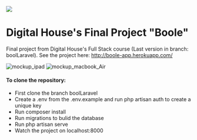 
<img src="http://revistawatt.com/wp-content/uploads/img/116/dh/logo-digitalhouse.png" />

# Digital House's Final Project "Boole"
Final project from Digital House's Full Stack course
(Last version in branch: boolLaravel).
See the project here: http://boole-app.herokuapp.com/


<img src="https://image.ibb.co/m99P76/mockup_ipad.png" alt="mockup_ipad" border="0">

<img src="https://image.ibb.co/ivPP76/mockup_macbook_Air.png" alt="mockup_macbook_Air" border="0">


<h4>To clone the repository:</h4>
<ul>
  <li>First clone the branch boolLaravel</li>
  <li>Create a .env from the .env.example and run php artisan auth to create a unique key</li>
  <li>Run composer install</li>
  <li>Run migrations to bulid the database</li>
  <li>Run php artisan serve</li>
  <li>Watch the project on localhost:8000</li>
<ul>
